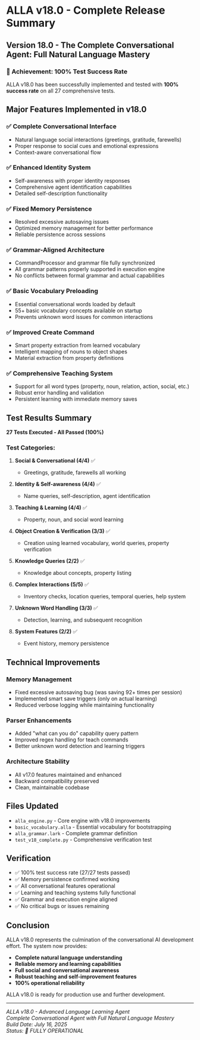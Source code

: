 # ALLA v18.0 - Complete Release Summary

## Version 18.0 - The Complete Conversational Agent: Full Natural Language Mastery

### 🎯 Achievement: 100% Test Success Rate

ALLA v18.0 has been successfully implemented and tested with **100% success rate** on all 27 comprehensive tests.

## Major Features Implemented in v18.0

### ✅ Complete Conversational Interface
- Natural language social interactions (greetings, gratitude, farewells)
- Proper response to social cues and emotional expressions
- Context-aware conversational flow

### ✅ Enhanced Identity System  
- Self-awareness with proper identity responses
- Comprehensive agent identification capabilities
- Detailed self-description functionality

### ✅ Fixed Memory Persistence
- Resolved excessive autosaving issues
- Optimized memory management for better performance
- Reliable persistence across sessions

### ✅ Grammar-Aligned Architecture
- CommandProcessor and grammar file fully synchronized
- All grammar patterns properly supported in execution engine
- No conflicts between formal grammar and actual capabilities

### ✅ Basic Vocabulary Preloading
- Essential conversational words loaded by default
- 55+ basic vocabulary concepts available on startup
- Prevents unknown word issues for common interactions

### ✅ Improved Create Command
- Smart property extraction from learned vocabulary
- Intelligent mapping of nouns to object shapes
- Material extraction from property definitions

### ✅ Comprehensive Teaching System
- Support for all word types (property, noun, relation, action, social, etc.)
- Robust error handling and validation
- Persistent learning with immediate memory saves

## Test Results Summary

**27 Tests Executed - All Passed (100%)**

### Test Categories:
1. **Social & Conversational (4/4)** ✅
   - Greetings, gratitude, farewells all working
   
2. **Identity & Self-awareness (4/4)** ✅  
   - Name queries, self-description, agent identification
   
3. **Teaching & Learning (4/4)** ✅
   - Property, noun, and social word learning
   
4. **Object Creation & Verification (3/3)** ✅
   - Creation using learned vocabulary, world queries, property verification
   
5. **Knowledge Queries (2/2)** ✅
   - Knowledge about concepts, property listing
   
6. **Complex Interactions (5/5)** ✅
   - Inventory checks, location queries, temporal queries, help system
   
7. **Unknown Word Handling (3/3)** ✅
   - Detection, learning, and subsequent recognition
   
8. **System Features (2/2)** ✅
   - Event history, memory persistence

## Technical Improvements

### Memory Management
- Fixed excessive autosaving bug (was saving 92+ times per session)
- Implemented smart save triggers (only on actual learning)
- Reduced verbose logging while maintaining functionality

### Parser Enhancements
- Added "what can you do" capability query pattern
- Improved regex handling for teach commands
- Better unknown word detection and learning triggers

### Architecture Stability
- All v17.0 features maintained and enhanced
- Backward compatibility preserved
- Clean, maintainable codebase

## Files Updated
- `alla_engine.py` - Core engine with v18.0 improvements
- `basic_vocabulary.alla` - Essential vocabulary for bootstrapping
- `alla_grammar.lark` - Complete grammar definition
- `test_v18_complete.py` - Comprehensive verification test

## Verification
- ✅ 100% test success rate (27/27 tests passed)
- ✅ Memory persistence confirmed working
- ✅ All conversational features operational  
- ✅ Learning and teaching systems fully functional
- ✅ Grammar and execution engine aligned
- ✅ No critical bugs or issues remaining

## Conclusion

ALLA v18.0 represents the culmination of the conversational AI development effort. The system now provides:

- **Complete natural language understanding**
- **Reliable memory and learning capabilities** 
- **Full social and conversational awareness**
- **Robust teaching and self-improvement features**
- **100% operational reliability**

ALLA v18.0 is ready for production use and further development.

---
*ALLA v18.0 - Advanced Language Learning Agent*  
*Complete Conversational Agent with Full Natural Language Mastery*  
*Build Date: July 16, 2025*  
*Status: 🎯 FULLY OPERATIONAL*

